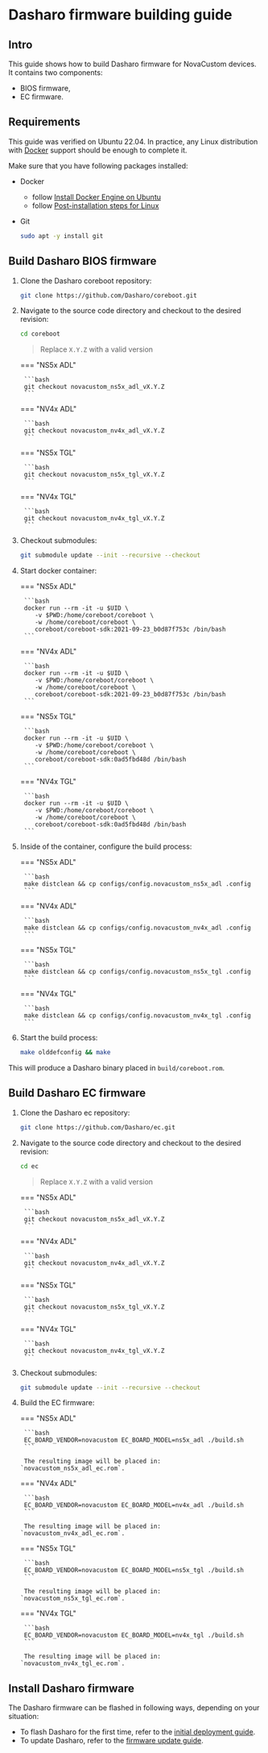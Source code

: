 # Dasharo firmware building guide

## Intro

This guide shows how to build Dasharo firmware for NovaCustom devices. It
contains two components:

- BIOS firmware,
- EC firmware.

## Requirements

This guide was verified on Ubuntu 22.04. In practice, any Linux distribution
with [Docker](https://www.docker.com/) support should be enough to complete it.

Make sure that you have following packages installed:

* Docker
    - follow [Install Docker Engine on Ubuntu](https://docs.docker.com/engine/install/ubuntu/)
    - follow [Post-installation steps for Linux](https://docs.docker.com/engine/install/linux-postinstall/)
* Git

    ```bash
    sudo apt -y install git
    ```

## Build Dasharo BIOS firmware

1. Clone the Dasharo coreboot repository:

    ```bash
    git clone https://github.com/Dasharo/coreboot.git
    ```

1. Navigate to the source code directory and checkout to the desired revision:

    ```bash
    cd coreboot
    ```

    > Replace `X.Y.Z` with a valid version

    === "NS5x ADL"

        ```bash
        git checkout novacustom_ns5x_adl_vX.Y.Z
        ```

    === "NV4x ADL"

        ```bash
        git checkout novacustom_nv4x_adl_vX.Y.Z
        ```

    === "NS5x TGL"

        ```bash
        git checkout novacustom_ns5x_tgl_vX.Y.Z
        ```

    === "NV4x TGL"

        ```bash
        git checkout novacustom_nv4x_tgl_vX.Y.Z
        ```

1. Checkout submodules:

    ```bash
    git submodule update --init --recursive --checkout
    ```

1. Start docker container:

    === "NS5x ADL"

        ```bash
        docker run --rm -it -u $UID \
           -v $PWD:/home/coreboot/coreboot \
           -w /home/coreboot/coreboot \
           coreboot/coreboot-sdk:2021-09-23_b0d87f753c /bin/bash
        ```

    === "NV4x ADL"

        ```bash
        docker run --rm -it -u $UID \
           -v $PWD:/home/coreboot/coreboot \
           -w /home/coreboot/coreboot \
           coreboot/coreboot-sdk:2021-09-23_b0d87f753c /bin/bash
        ```

    === "NS5x TGL"

        ```bash
        docker run --rm -it -u $UID \
           -v $PWD:/home/coreboot/coreboot \
           -w /home/coreboot/coreboot \
           coreboot/coreboot-sdk:0ad5fbd48d /bin/bash
        ```

    === "NV4x TGL"

        ```bash
        docker run --rm -it -u $UID \
           -v $PWD:/home/coreboot/coreboot \
           -w /home/coreboot/coreboot \
           coreboot/coreboot-sdk:0ad5fbd48d /bin/bash
        ```

1. Inside of the container, configure the build process:

    === "NS5x ADL"

        ```bash
        make distclean && cp configs/config.novacustom_ns5x_adl .config
        ```

    === "NV4x ADL"

        ```bash
        make distclean && cp configs/config.novacustom_nv4x_adl .config
        ```

    === "NS5x TGL"

        ```bash
        make distclean && cp configs/config.novacustom_ns5x_tgl .config
        ```

    === "NV4x TGL"

        ```bash
        make distclean && cp configs/config.novacustom_nv4x_tgl .config
        ```

1. Start the build process:

    ```bash
    make olddefconfig && make
    ```

This will produce a Dasharo binary placed in `build/coreboot.rom`.

## Build Dasharo EC firmware

1. Clone the Dasharo ec repository:

    ```bash
    git clone https://github.com/Dasharo/ec.git
    ```

1. Navigate to the source code directory and checkout to the desired revision:

    ```bash
    cd ec
    ```

    > Replace `X.Y.Z` with a valid version

    === "NS5x ADL"

        ```bash
        git checkout novacustom_ns5x_adl_vX.Y.Z
        ```

    === "NV4x ADL"

        ```bash
        git checkout novacustom_nv4x_adl_vX.Y.Z
        ```

    === "NS5x TGL"

        ```bash
        git checkout novacustom_ns5x_tgl_vX.Y.Z
        ```

    === "NV4x TGL"

        ```bash
        git checkout novacustom_nv4x_tgl_vX.Y.Z
        ```

1. Checkout submodules:

    ```bash
    git submodule update --init --recursive --checkout
    ```

1. Build the EC firmware:

    === "NS5x ADL"

        ```bash
        EC_BOARD_VENDOR=novacustom EC_BOARD_MODEL=ns5x_adl ./build.sh
        ```

        The resulting image will be placed in: `novacustom_ns5x_adl_ec.rom`.

    === "NV4x ADL"

        ```bash
        EC_BOARD_VENDOR=novacustom EC_BOARD_MODEL=nv4x_adl ./build.sh
        ```

        The resulting image will be placed in: `novacustom_nv4x_adl_ec.rom`.

    === "NS5x TGL"

        ```bash
        EC_BOARD_VENDOR=novacustom EC_BOARD_MODEL=ns5x_tgl ./build.sh
        ```

        The resulting image will be placed in: `novacustom_ns5x_tgl_ec.rom`.

    === "NV4x TGL"

        ```bash
        EC_BOARD_VENDOR=novacustom EC_BOARD_MODEL=nv4x_tgl ./build.sh
        ```

        The resulting image will be placed in: `novacustom_nv4x_tgl_ec.rom`.

## Install Dasharo firmware

The Dasharo firmware can be flashed in following ways, depending on your
situation:

* To flash Dasharo for the first time, refer to the
  [initial deployment guide](initial-deployment.md).
* To update Dasharo, refer to the [firmware update guide](firmware-update.md).
